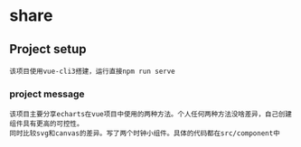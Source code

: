 # share

## Project setup
```
该项目使用vue-cli3搭建，运行直接npm run serve
```

### project message
```
该项目主要分享echarts在vue项目中使用的两种方法。个人任何两种方法没啥差异，自己创建组件具有更高的可控性。
同时比较svg和canvas的差异。写了两个时钟小组件。具体的代码都在src/component中
```
